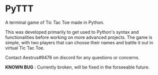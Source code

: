 # PyTTT

A terminal game of Tic Tac Toe made in Python. 

This was developed primarily to get used to Python's syntax and functionalities before working on more advanced projects. The game is simple, with two players that can choose their names and battle it out in virtual Tic Tac Toe.

Contact Aestrus#9476 on discord for any questions or concerns.

**KNOWN BUG** : Currently broken, will be fixed in the forseeable future.
